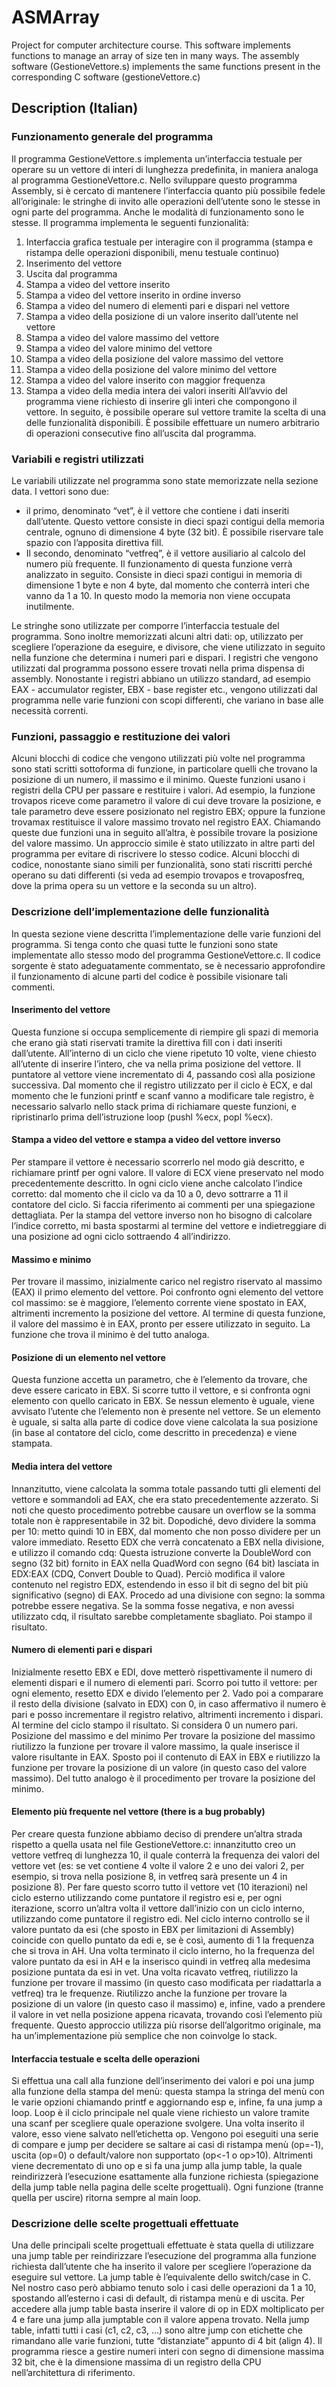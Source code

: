 # ASMArray
Project for computer architecture course. This software implements functions to manage an array of size ten in many ways.
The assembly software (GestioneVettore.s) implements the same functions present in the corresponding C software (gestioneVettore.c)

## Description (Italian)

### Funzionamento generale del programma
Il programma GestioneVettore.s implementa un’interfaccia testuale per operare su un vettore di interi di 
lunghezza predefinita, in maniera analoga al programma GestioneVettore.c.
Nello sviluppare questo programma Assembly, si è cercato di mantenere l’interfaccia quanto più possibile 
fedele all’originale: le stringhe di invito alle operazioni dell’utente sono le stesse in ogni parte del programma.
Anche le modalità di funzionamento sono le stesse.
Il programma implementa le seguenti funzionalità:
1. Interfaccia grafica testuale per interagire con il programma (stampa e ristampa delle operazioni 
disponibili, menu testuale continuo)
2. Inserimento del vettore
3. Uscita dal programma
4. Stampa a video del vettore inserito
5. Stampa a video del vettore inserito in ordine inverso
6. Stampa a video del numero di elementi pari e dispari nel vettore
7. Stampa a video della posizione di un valore inserito dall’utente nel vettore
8. Stampa a video del valore massimo del vettore
9. Stampa a video del valore minimo del vettore
10. Stampa a video della posizione del valore massimo del vettore
11. Stampa a video della posizione del valore minimo del vettore
12. Stampa a video del valore inserito con maggior frequenza
13. Stampa a video della media intera dei valori inseriti
All’avvio del programma viene richiesto di inserire gli interi che compongono il vettore. In seguito, è possibile 
operare sul vettore tramite la scelta di una delle funzionalità disponibili. È possibile effettuare un numero 
arbitrario di operazioni consecutive fino all’uscita dal programma.

### Variabili e registri utilizzati
Le variabili utilizzate nel programma sono state memorizzate nella sezione data.
I vettori sono due: 
- il primo, denominato “vet”, è il vettore che contiene i dati inseriti dall’utente. Questo vettore 
consiste in dieci spazi contigui della memoria centrale, ognuno di dimensione 4 byte (32 bit). È 
possibile riservare tale spazio con l’apposita direttiva fill.
- Il secondo, denominato “vetfreq”, è il vettore ausiliario al calcolo del numero più frequente. Il 
funzionamento di questa funzione verrà analizzato in seguito. Consiste in dieci spazi contigui in 
memoria di dimensione 1 byte e non 4 byte, dal momento che conterrà interi che vanno da 1 a 10. 
In questo modo la memoria non viene occupata inutilmente.

Le stringhe sono utilizzate per comporre l’interfaccia testuale del programma. Sono inoltre memorizzati 
alcuni altri dati: op, utilizzato per scegliere l’operazione da eseguire, e divisore, che viene utilizzato in 
seguito nella funzione che determina i numeri pari e dispari.
I registri che vengono utilizzati dal programma possono essere trovati nella prima dispensa di assembly.
Nonostante i registri abbiano un utilizzo standard, ad esempio EAX - accumulator register, EBX - base 
register etc., vengono utilizzati dal programma nelle varie funzioni con scopi differenti, che variano in base 
alle necessità correnti.

### Funzioni, passaggio e restituzione dei valori
Alcuni blocchi di codice che vengono utilizzati più volte nel programma sono stati scritti sottoforma di 
funzione, in particolare quelli che trovano la posizione di un numero, il massimo e il minimo.
Queste funzioni usano i registri della CPU per passare e restituire i valori. Ad esempio, la funzione trovapos
riceve come parametro il valore di cui deve trovare la posizione, e tale parametro deve essere posizionato 
nel registro EBX; oppure la funzione trovamax restituisce il valore massimo trovato nel registro EAX. 
Chiamando queste due funzioni una in seguito all’altra, è possibile trovare la posizione del valore massimo. 
Un approccio simile è stato utilizzato in altre parti del programma per evitare di riscrivere lo stesso codice.
Alcuni blocchi di codice, nonostante siano simili per funzionalità, sono stati riscritti perché 
operano su dati differenti (si veda ad esempio trovapos e trovaposfreq, dove la prima opera su un 
vettore e la seconda su un altro).

### Descrizione dell’implementazione delle funzionalità
In questa sezione viene descritta l’implementazione delle varie funzioni del programma. Si tenga conto che 
quasi tutte le funzioni sono state implementate allo stesso modo del programma GestioneVettore.c.
Il codice sorgente è stato adeguatamente commentato, se è necessario approfondire il funzionamento di 
alcune parti del codice è possibile visionare tali commenti.
#### Inserimento del vettore
Questa funzione si occupa semplicemente di riempire gli spazi di memoria che erano già stati riservati 
tramite la direttiva fill con i dati inseriti dall’utente. All’interno di un ciclo che viene ripetuto 10 
volte, viene chiesto all’utente di inserire l’intero, che va nella prima posizione del vettore. Il puntatore 
al vettore viene incrementato di 4, passando così alla posizione successiva.
Dal momento che il registro utilizzato per il ciclo è ECX, e dal momento che le funzioni printf e 
scanf vanno a modificare tale registro, è necessario salvarlo nello stack prima di richiamare queste 
funzioni, e ripristinarlo prima dell’istruzione loop (pushl %ecx, popl %ecx).
#### Stampa a video del vettore e stampa a video del vettore inverso
Per stampare il vettore è necessario scorrerlo nel modo già descritto, e richiamare printf per ogni 
valore. Il valore di ECX viene preservato nel modo precedentemente descritto. In ogni ciclo viene 
anche calcolato l’indice corretto: dal momento che il ciclo va da 10 a 0, devo sottrarre a 11 il contatore 
del ciclo. Si faccia riferimento ai commenti per una spiegazione dettagliata.
Per la stampa del vettore inverso non ho bisogno di calcolare l’indice corretto, mi basta spostarmi al 
termine del vettore e indietreggiare di una posizione ad ogni ciclo sottraendo 4 all’indirizzo.
#### Massimo e minimo
Per trovare il massimo, inizialmente carico nel registro riservato al massimo (EAX) il primo elemento 
del vettore. Poi confronto ogni elemento del vettore col massimo: se è maggiore, l’elemento corrente 
viene spostato in EAX, altrimenti incremento la posizione del vettore. Al termine di questa funzione, 
il valore del massimo è in EAX, pronto per essere utilizzato in seguito. La funzione che trova il minimo 
è del tutto analoga.
#### Posizione di un elemento nel vettore
Questa funzione accetta un parametro, che è l’elemento da trovare, che deve essere caricato in EBX. 
Si scorre tutto il vettore, e si confronta ogni elemento con quello caricato in EBX. Se nessun elemento 
è uguale, viene avvisato l’utente che l’elemento non è presente nel vettore. Se un elemento è uguale,
si salta alla parte di codice dove viene calcolata la sua posizione (in base al contatore del ciclo, come 
descritto in precedenza) e viene stampata.
#### Media intera del vettore
Innanzitutto, viene calcolata la somma totale passando tutti gli elementi del vettore e sommandoli 
ad EAX, che era stato precedentemente azzerato. Si noti che questo procedimento potrebbe causare 
un overflow se la somma totale non è rappresentabile in 32 bit.
Dopodiché, devo dividere la somma per 10: metto quindi 10 in EBX, dal momento che non posso 
dividere per un valore immediato. Resetto EDX che verrà concatenato a EBX nella divisione, e utilizzo 
il comando cdq:
Questa istruzione converte la DoubleWord con segno (32 bit) fornito in EAX nella QuadWord con 
segno (64 bit) lasciata in EDX:EAX (CDQ, Convert Double to Quad).
Perciò modifica il valore contenuto nel registro EDX, estendendo in esso il bit di segno del bit più 
significativo (segno) di EAX. Procedo ad una divisione con segno: la somma potrebbe essere negativa. 
Se la somma fosse negativa, e non avessi utilizzato cdq, il risultato sarebbe completamente 
sbagliato. Poi stampo il risultato.
#### Numero di elementi pari e dispari
Inizialmente resetto EBX e EDI, dove metterò rispettivamente il numero di elementi dispari e il 
numero di elementi pari.
Scorro poi tutto il vettore: per ogni elemento, resetto EDX e divido l’elemento per 2. Vado poi a 
comparare il resto della divisione (salvato in EDX) con 0, in caso affermativo il numero è pari e posso 
incrementare il registro relativo, altrimenti incremento i dispari.
Al termine del ciclo stampo il risultato. Si considera 0 un numero pari.
Posizione del massimo e del minimo
Per trovare la posizione del massimo riutilizzo la funzione per trovare il valore massimo, la quale 
inserisce il valore risultante in EAX. Sposto poi il contenuto di EAX in EBX e riutilizzo la funzione per 
trovare la posizione di un valore (in questo caso del valore massimo). Del tutto analogo è il procedimento 
per trovare la posizione del minimo.
#### Elemento più frequente nel vettore (there is a bug probably)
Per creare questa funzione abbiamo deciso di prendere un’altra strada rispetto a quella usata nel file 
GestioneVettore.c: innanzitutto creo un vettore vetfreq di lunghezza 10, il quale conterrà la 
frequenza dei valori del vettore vet (es: se vet contiene 4 volte il valore 2 e uno dei valori 2, per 
esempio, si trova nella posizione 8, in vetfreq sarà presente un 4 in posizione 8). Per fare questo 
scorro tutto il vettore vet (10 iterazioni) nel ciclo esterno utilizzando come puntatore il registro 
esi e, per ogni iterazione, scorro un’altra volta il vettore dall’inizio con un ciclo interno, utilizzando 
come puntatore il registro edi. Nel ciclo interno controllo se il valore puntato da esi (che sposto in 
EBX per limitazioni di Assembly) coincide con quello puntato da edi e, se è così, aumento di 1 la 
frequenza che si trova in AH. Una volta terminato il ciclo interno, ho la frequenza del valore puntato da 
esi in AH e la inserisco quindi in vetfreq alla medesima posizione puntata da esi in vet. Una volta 
ricavato vetfreq, riutilizzo la funzione per trovare il massimo (in questo caso modificata per riadattarla 
a vetfreq) tra le frequenze. Riutilizzo anche la funzione per trovare la posizione di un valore (in questo 
caso il massimo) e, infine, vado a prendere il valore in vet nella posizione appena ricavata, trovando così 
l’elemento più frequente.
Questo approccio utilizza più risorse dell’algoritmo originale, ma ha un’implementazione più 
semplice che non coinvolge lo stack.
#### Interfaccia testuale e scelta delle operazioni
Si effettua una call alla funzione dell’inserimento dei valori e poi una jump alla funzione della stampa 
del menù: questa stampa la stringa del menù con le varie opzioni chiamando printf e aggiornando 
esp e, infine, fa una jump a loop. Loop è il ciclo principale nel quale viene richiesto un valore tramite 
una scanf per scegliere quale operazione svolgere. Una volta inserito il valore, esso viene salvato 
nell’etichetta op. Vengono poi eseguiti una serie di compare e jump per decidere se saltare ai casi di 
ristampa menù (op=-1), uscita (op=0) o default/valore non supportato (op<-1 o op>10). Altrimenti 
viene decrementato di uno op e si fa una jump alla jump table, la quale reindirizzerà l’esecuzione 
esattamente alla funzione richiesta (spiegazione della jump table nella pagina delle scelte 
progettuali). Ogni funzione (tranne quella per uscire) ritorna sempre al main loop.

### Descrizione delle scelte progettuali effettuate
Una delle principali scelte progettuali effettuate è stata quella di utilizzare una jump table per reindirizzare 
l’esecuzione del programma alla funzione richiesta dall’utente che ha inserito il valore per scegliere 
l’operazione da eseguire sul vettore. La jump table è l’equivalente dello switch/case in C. Nel nostro caso 
però abbiamo tenuto solo i casi delle operazioni da 1 a 10, spostando all’esterno i casi di default, di ristampa 
menù e di uscita. Per accedere alla jump table basta inserire il valore di op in EDX moltiplicato per 4 e fare una 
jump alla jumptable con il valore appena trovato. Nella jump table, infatti tutti i casi (c1, c2, c3, …) sono altre jump 
con etichette che rimandano alle varie funzioni, tutte “distanziate” appunto di 4 bit (align 4).
Il programma riesce a gestire numeri interi con segno di dimensione massima 32 bit, che è la dimensione 
massima di un registro della CPU nell’architettura di riferimento.
